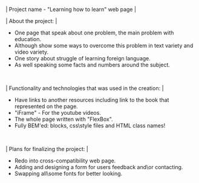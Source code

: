   | Project name - "Learning how to learn" web page |
  <br>
   
 | About the project: |
  * One page that speak about one problem, the main problem with education.
  * Although show some ways to overcome this problem in text variety and video variety.
  * One story about struggle of learning foreign language.
  * As well speaking some facts and numbers around the subject.
  <br>
 
 | Functionality and technologies that was used in the creation: |
  * Have links to another resources including link to the book that represented on the page.
  * "iFrame" - For the youtube videos.
  * The whole page written with "FlexBox".
  * Fully BEM'ed: blocks, css\style files and HTML class names!
  <br>
  
  | Plans for finalizing the project: |
   * Redo into cross-compatibility web page.
   * Adding and designing a form for users feedback and\or contacting.
   * Swapping all\some fonts for better looking.
